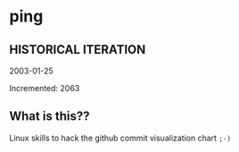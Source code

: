 # ping

## HISTORICAL ITERATION
2003-01-25

Incremented: 2063

## What is this?? 
Linux skills to hack the github commit visualization chart `;-)`
